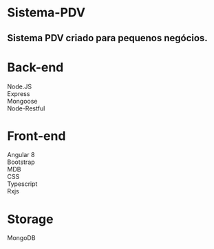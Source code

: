 # Sistema-PDV

<h2>Sistema PDV criado para pequenos negócios.</h2>

# Back-end
Node.JS
<br>
Express
<br>
Mongoose
<br>
Node-Restful

# Front-end
Angular 8
<br>
Bootstrap
<br>
MDB
<br>
CSS
<br>
Typescript
<br>
Rxjs

# Storage
MongoDB
